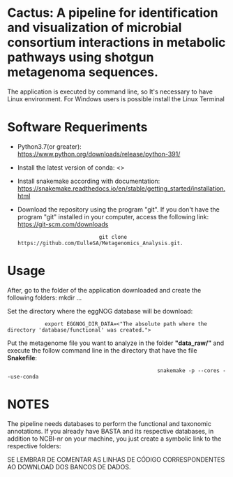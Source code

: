 # Cactus: A pipeline for identification and visualization of microbial consortium interactions in metabolic pathways using shotgun metagenoma sequences.

The application is executed by command line, so It's necessary to have Linux environment. For Windows users is possible install the Linux Terminal 

# Software Requeriments
- Python3.7(or greater): https://www.python.org/downloads/release/python-391/

- Install the latest version of conda: <>

- Install snakemake according with documentation: https://snakemake.readthedocs.io/en/stable/getting_started/installation.html

- Download the repository using the program "git". If you don't have the program "git" installed in your computer, access the following link: https://git-scm.com/downloads

                                git clone https://github.com/EulleSA/Metagenomics_Analysis.git.

# Usage
After, go to the folder of the application downloaded and create the following folders:
        mkdir ...

Set the directory where the eggNOG database will be download:

                export EGGNOG_DIR_DATA=<"The absolute path where the directory 'database/functional' was created.">

Put the metagenome file you want to analyze in the folder **"data_raw/"** and execute the follow command line in the directory that have the file **Snakefile**:

                                                    snakemake -p --cores --use-conda

# NOTES

The pipeline needs databases to perform the functional and taxonomic annotations. If you already have BASTA and its respective databases, in addition to NCBI-nr on your machine, you just create a symbolic link to the respective folders: 


SE LEMBRAR DE COMENTAR AS LINHAS DE CÓDIGO CORRESPONDENTES AO DOWNLOAD DOS BANCOS DE DADOS.
